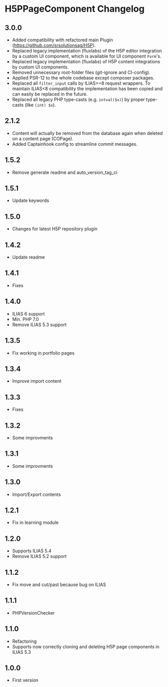 # H5PPageComponent Changelog

## 3.0.0

- Added compatibility with refactored main Plugin (https://github.com/srsolutionsag/H5P).
- Replaced legacy implementation (fluxlabs) of the H5P editor integration by a custom UI component, which is available
  for UI component `Form`'s.
- Replaced legacy implementation (fluxlabs) of H5P content integrations by custom UI components.
- Removed unnecessary root-folder files (git-ignore and CI-config).
- Applied PSR-12 to the whole codebase except composer packages.
- Replaced all `filter_input` calls by ILIAS>=8 request wrappers. To maintain ILIAS<8 compatibility the implementation
  has been copied and can easily be replaced in the future.
- Replaced all legacy PHP type-casts (e.g. `intval($x)`) by proper type-casts (like `(int) $x`).

## 2.1.2

- Content will actually be removed from the database again when deleted on a content page (COPage).
- Added Captainhook config to streamline commit messages.

## 1.5.2

- Remove generate readme and auto_version_tag_ci

## 1.5.1

- Update keywords

## 1.5.0

- Changes for latest H5P repository plugin

## 1.4.2

- Update readme

## 1.4.1

- Fixes

## 1.4.0

- ILIAS 6 support
- Min. PHP 7.0
- Remove ILIAS 5.3 support

## 1.3.5

- Fix working in portfolio pages

## 1.3.4

- Improve import content

## 1.3.3

- Fixes

## 1.3.2

- Some improvments

## 1.3.1

- Some improvments

## 1.3.0

- Import/Export contents

## 1.2.1

- Fix in learning module

## 1.2.0

- Supports ILIAS 5.4
- Remove ILIAS 5.2 support

## 1.1.2

- Fix move and cut/past because bug on ILIAS

## 1.1.1

- PHPVersionChecker

## 1.1.0

- Refactoring
- Supports now correctly cloning and deleting H5P page components in ILIAS 5.3

## 1.0.0

- First version
